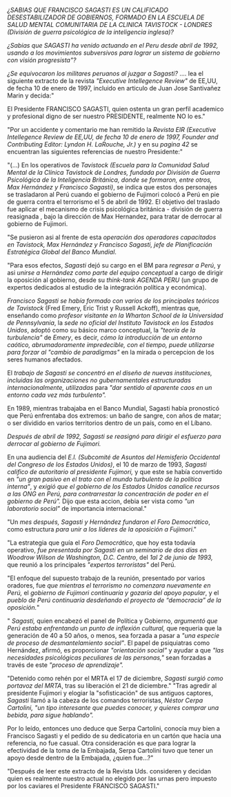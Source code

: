 *¿SABIAS QUE FRANCISCO SAGASTI ES UN CALIFICADO DESESTABILIZADOR DE GOBIERNOS, FORMADO EN LA ESCUELA DE SALUD MENTAL COMUNITARIA DE LA CLINICA TAVISTOCK - LONDRES (División de guerra psicológica de la inteligencia inglesa)?*

*¿Sabias que SAGASTI ha venido actuando en el Peru desde abril de 1992, usando a los movimientos subversivos para lograr un sistema de gobierno con visión progresista"?*

*¿Se equivocaron los militares peruanos al juzgar a Sagasti?* .... lea el siguiente extracto de la revista *"Executive Intellegence Review"* de EE,UU, de fecha 10 de enero de 1997, incluido en articulo de  Juan Jose Santivañez Marin y decida:"

El Presidente FRANCISCO  SAGASTI, quien ostenta un gran perfil academico y profesional  digno de ser nuestro PRESIDENTE, realmente NO lo es."

"Por un accidente y comentario me han  remitido la *Revista EIR (Executive Intellegence Review  de EE,UU, de fecha 10 de enero de 1997, Founder and Contributing Editor: Lyndon H. LaRouche, Jr.)* y en su *pagina 42* se encuentran las siguientes  referencias de nuestro Presidente:"

"(...) En los operativos de *Tavistock (Escuela para la Comunidad Salud Mental de la Clínica Tavistock de Londres, fundada por División de Guerra Psicológica de la Inteligencia Británica, donde se formaron, entre otros, Max Hernández y Francisco Sagasti)*, se indica que estos dos personajes se trasladaron al Perú
cuando el gobierno de Fujimori colocó a Perú en pie de guerra contra el terrorismo el 5 de abril de 1992. El objetivo del traslado fue aplicar  el mecanismo de crisis psicológica británica  - división de guerra reasignada , bajo la  dirección de Max Hernandez, para tratar de derrocar al gobierno de Fujimori.

"Se pusieron asi al frente de esta *operación* *dos  operadores  capacitados en Tavistock, Max Hernández y Francisco Sagasti,* *jefe de Planificación Estratégica Global del Banco Mundial*.

"Para esos efectos,  *Sagasti* dejó su  cargo en el BM para *regresar a Perú*, y asi *unirse a Hernández como parte del equipo conceptual* a cargo de dirigir la oposición al gobierno, desde su *think-tank* *AGENDA PERU* (un grupo de expertos dedicados al estudio de la integración política y económica). 
    
*Francisco Sagasti se había formado con varios de los principales teóricos de Tavistock* (Fred Emery, Eric Trist y Russell Ackoff), mientras que,  enseñando como *profesor visitante en la Wharton School de la Universidad de Pennsylvania*, la *sede no oficial del Instituto Tavistock en los Estados Unidos*, adoptó como su básico marco conceptual, la *"teoría de la turbulencia"* de *Emery*, es decir, *cómo la introducción de un entorno caótico, abrumadoramente impredecible, con el tiempo, puede utilizarse para forzar al "cambio de paradigmas"* en la mirada o percepcion de los seres humanos afectados.

El *trabajo de Sagasti se concentró en el diseño de nuevas instituciones, incluidas las organizaciones no gubernamentales estructuradas internacionalmente,* *utilizadas* para *"dar sentido al aparente caos en un entorno cada vez más turbulento".*

En 1989, mientras trabajaba en el Banco Mundial, Sagasti había pronosticó que Perú enfrentaba dos extremos: un baño de sangre, con años de matar; o ser dividido en varios territorios dentro de un país, como en el Líbano.

*Después de abril de 1992, Sagasti se reasignó para dirigir el esfuerzo para derrocar al gobierno de Fujimori.*

En una audiencia del *E.l. (Subcomité de Asuntos del Hemisferio Occidental del Congreso de los Estados Unidos)*, el 10 de marzo de 1993, *Sagasti califico de autoritario al presidente Fujimori,* y que este se había convertido en *"un gran pasivo en el trato con el mundo turbulento de la política interna"*,  y *exigió que el gobierno de los Estados Unidos canalice recursos a las ONG en Perú,* *para contrarrestar la concentración de poder en el gobierno de Perú".* Dijo que esta accion, debia ser vista como  *"un laboratorio social"* de importancia internacional."

"Un *mes después, Sagasti y Hernández fundaron el Foro Democrático*, como estructura *para unir a los líderes de la oposición a Fujimori*."

"La estrategia que guía el *Foro Democrático*, que hoy esta todavía  operativo, *fue presentada por Sagasti en un seminario de dos días en Woodrow Wilson de Washington, D.C. Centro*, del *1al 2 de junio de 1993,* que reunió a los principales *"expertos terroristas"* del Perú.

"El enfoque del supuesto trabajo de la reunión, presentado por varios oradores, fue *que mientras el terrorismo no comenzara nuevamente en Perú,* el *gobierno de Fujimori continuaría y gozaría del apoyo popular*, y el *pueblo de Perú continuaría desdeñando el proyecto de “democracia” de la oposición.*"

" *Sagasti,* quien encabezó el panel de Política y Gobierno, *argumentó que Perú estaba  enfrentando un punto de inflexión cultural,* que requeria que la generación de 40 a 50 años, o menos, sea forzada a pasar a *"una especie de proceso de desmantelamiento social"*.  El papel de psiquiatras como Hernández, afirmó, es proporcionar *"orientación social"* y ayudar a que *"las necesidades psicológicas peculiares de las personas,"* sean forzadas a través de este *"proceso de aprendizaje".*

"Detenido como rehén por el MRTA el 17 de diciembre, *Sagasti surgió como portavoz del MRTA*, tras su liberación el 21 de diciembre."
"Tras agredir al presidente Fujimori y elogiar la "sofisticación" de sus antiguos captores, *Sagasti* llamó a la cabeza de los comandos terroristas, *Néstor Cerpa Cartolini,* *"un tipo interesante que puedes conocer, y quieres comprar una bebida, para sigue hablando".*

Por lo leído, entonces uno deduce que Serpa Cartolini, conocía muy bien a Francisco Sagasti y el pedido de su dedicatoria en un cartón que hacia una referencia, no fue casual. Otra consideración es que para lograr la efectividad de la toma de la Embajada, Serpa Cartolini tuvo que tener un apoyo desde dentro de la Embajada, ¿quien fue...?"

"Después de leer este extracto de la Revista Uds. consideren y decidan quien es realmente nuestro actual no elegido por las urnas pero impuesto por los caviares el Presidente FRANCISCO SAGASTI."
